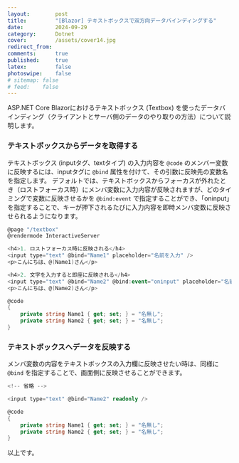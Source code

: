 ```yaml
---
layout:        post
title:         "[Blazor] テキストボックスで双方向データバインディングする"
date:          2024-09-29
category:      Dotnet
cover:         /assets/cover14.jpg
redirect_from:
comments:      true
published:     true
latex:         false
photoswipe:    false
# sitemap: false
# feed:    false
---
```


ASP.NET Core Blazorにおけるテキストボックス (Textbox) を使ったデータバインディング（クライアントとサーバ側のデータのやり取りの方法）について説明します。

### テキストボックスからデータを取得する

テキストボックス (inputタグ、textタイプ) の入力内容を `@code` のメンバー変数に反映するには、inputタグに `@bind` 属性を付けて、その引数に反映先の変数名を指定します。
デフォルトでは、テキストボックスからフォーカスが外れたとき（ロストフォーカス時）にメンバ変数に入力内容が反映されますが、どのタイミングで変数に反映させるかを `@bind:event` で指定することができ、「oninput」を指定することで、キーが押下されるたびに入力内容を即時メンバ変数に反映させられるようになります。

```csharp
@page "/textbox"
@rendermode InteractiveServer

<h4>1. ロストフォーカス時に反映される</h4>
<input type="text" @bind="Name1" placeholder="名前を入力" />
<p>こんにちは、@(Name1)さん</p>

<h4>2. 文字を入力すると即座に反映される</h4>
<input type="text" @bind="Name2" @bind:event="oninput" placeholder="名前を入力" />
<p>こんにちは、@(Name2)さん</p>

@code
{
    private string Name1 { get; set; } = "名無し";
    private string Name2 { get; set; } = "名無し";
}
```


### テキストボックスへデータを反映する

メンバ変数の内容をテキストボックスの入力欄に反映させたい時は、同様に `@bind` を指定することで、画面側に反映させることができます。

```csharp
<!-- 省略 -->

<input type="text" @bind="Name2" readonly />

@code
{
    private string Name1 { get; set; } = "名無し";
    private string Name2 { get; set; } = "名無し";
}
```

以上です。
